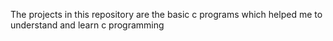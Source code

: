 The projects in this repository are the basic c programs which helped me to understand and learn c programming

